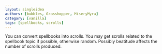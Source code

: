 ```yaml
---
layout: singleidea
authors: [bubbles, Grasshopper, MiseryMyra]
category: [vanilla]
tags: [spellbooks, scrolls]
---
```

You can convert spellbooks into scrolls. You may get scrolls related to the spellbook topic if possible, otherwise random. Possibly beatitude affects the number of scrolls produced.
